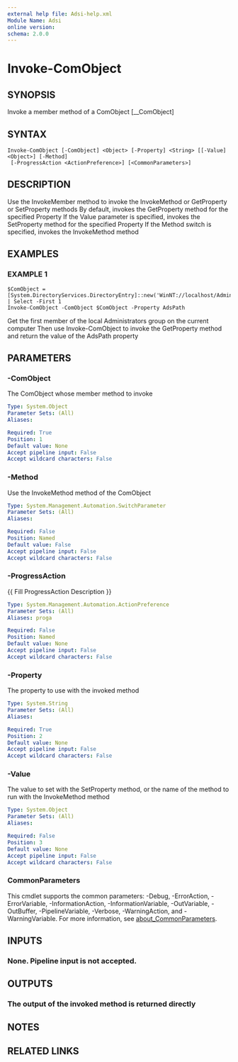 ```yaml
---
external help file: Adsi-help.xml
Module Name: Adsi
online version:
schema: 2.0.0
---
```


# Invoke-ComObject

## SYNOPSIS
Invoke a member method of a ComObject \[__ComObject\]

## SYNTAX

```
Invoke-ComObject [-ComObject] <Object> [-Property] <String> [[-Value] <Object>] [-Method]
 [-ProgressAction <ActionPreference>] [<CommonParameters>]
```

## DESCRIPTION
Use the InvokeMember method to invoke the InvokeMethod or GetProperty or SetProperty methods
By default, invokes the GetProperty method for the specified Property
If the Value parameter is specified, invokes the SetProperty method for the specified Property
If the Method switch is specified, invokes the InvokeMethod method

## EXAMPLES

### EXAMPLE 1
```
$ComObject = [System.DirectoryServices.DirectoryEntry]::new('WinNT://localhost/Administrators').Invoke('Members') | Select -First 1
Invoke-ComObject -ComObject $ComObject -Property AdsPath
```

Get the first member of the local Administrators group on the current computer
Then use Invoke-ComObject to invoke the GetProperty method and return the value of the AdsPath property

## PARAMETERS

### -ComObject
The ComObject whose member method to invoke

```yaml
Type: System.Object
Parameter Sets: (All)
Aliases:

Required: True
Position: 1
Default value: None
Accept pipeline input: False
Accept wildcard characters: False
```

### -Method
Use the InvokeMethod method of the ComObject

```yaml
Type: System.Management.Automation.SwitchParameter
Parameter Sets: (All)
Aliases:

Required: False
Position: Named
Default value: False
Accept pipeline input: False
Accept wildcard characters: False
```

### -ProgressAction
{{ Fill ProgressAction Description }}

```yaml
Type: System.Management.Automation.ActionPreference
Parameter Sets: (All)
Aliases: proga

Required: False
Position: Named
Default value: None
Accept pipeline input: False
Accept wildcard characters: False
```

### -Property
The property to use with the invoked method

```yaml
Type: System.String
Parameter Sets: (All)
Aliases:

Required: True
Position: 2
Default value: None
Accept pipeline input: False
Accept wildcard characters: False
```

### -Value
The value to set with the SetProperty method, or the name of the method to run with the InvokeMethod method

```yaml
Type: System.Object
Parameter Sets: (All)
Aliases:

Required: False
Position: 3
Default value: None
Accept pipeline input: False
Accept wildcard characters: False
```

### CommonParameters
This cmdlet supports the common parameters: -Debug, -ErrorAction, -ErrorVariable, -InformationAction, -InformationVariable, -OutVariable, -OutBuffer, -PipelineVariable, -Verbose, -WarningAction, and -WarningVariable. For more information, see [about_CommonParameters](http://go.microsoft.com/fwlink/?LinkID=113216).

## INPUTS

### None. Pipeline input is not accepted.
## OUTPUTS

### The output of the invoked method is returned directly
## NOTES

## RELATED LINKS

